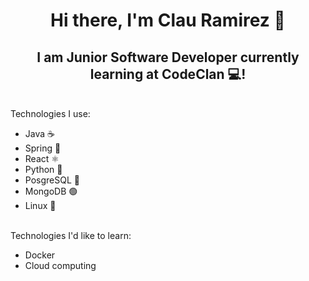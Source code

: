 <h1 align="center">
  Hi there, I'm Clau Ramirez 👋
</h1>

<h2 align="center"> 
  I am Junior Software Developer currently learning at CodeClan 💻!
</h2>

<br>
Technologies I use:

*  Java ☕
*  Spring 🍃
*  React ⚛️
*  Python 🐍
*  PosgreSQL 🐘 
*  MongoDB 🟢
*  Linux 🐧 

<br>
Technologies I'd like to learn:

* Docker
* Cloud computing 

<!--
**clauRamirez/clauRamirez** is a ✨ _special_ ✨ repository because its `README.md` (this file) appears on your GitHub profile.

Here are some ideas to get you started:

- 🔭 I’m currently working on ...
- 🌱 I’m currently learning ...
- 👯 I’m looking to collaborate on ...
- 🤔 I’m looking for help with ...
- 💬 Ask me about ...
- 📫 How to reach me: ...
- 😄 Pronouns: ...
- ⚡ Fun fact: ...
-->
